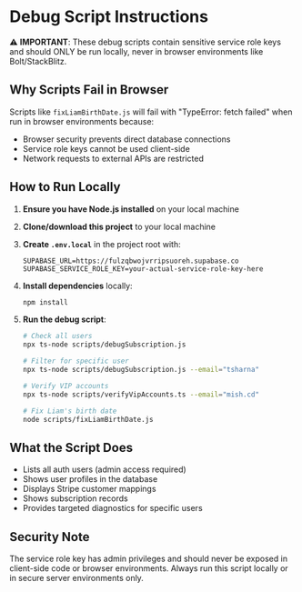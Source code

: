 # Debug Script Instructions

⚠️ **IMPORTANT**: These debug scripts contain sensitive service role keys and should ONLY be run locally, never in browser environments like Bolt/StackBlitz.

## Why Scripts Fail in Browser

Scripts like `fixLiamBirthDate.js` will fail with "TypeError: fetch failed" when run in browser environments because:
- Browser security prevents direct database connections
- Service role keys cannot be used client-side
- Network requests to external APIs are restricted

## How to Run Locally

1. **Ensure you have Node.js installed** on your local machine

2. **Clone/download this project** to your local machine

3. **Create `.env.local`** in the project root with:
   ```
   SUPABASE_URL=https://fulzqbwojvrripsuoreh.supabase.co
   SUPABASE_SERVICE_ROLE_KEY=your-actual-service-role-key-here
   ```

4. **Install dependencies** locally:
   ```bash
   npm install
   ```

5. **Run the debug script**:
   ```bash
   # Check all users
   npx ts-node scripts/debugSubscription.js
   
   # Filter for specific user
   npx ts-node scripts/debugSubscription.js --email="tsharna"
   
   # Verify VIP accounts
   npx ts-node scripts/verifyVipAccounts.ts --email="mish.cd"
   
   # Fix Liam's birth date
   node scripts/fixLiamBirthDate.js
   ```

## What the Script Does

- Lists all auth users (admin access required)
- Shows user profiles in the database
- Displays Stripe customer mappings
- Shows subscription records
- Provides targeted diagnostics for specific users

## Security Note

The service role key has admin privileges and should never be exposed in client-side code or browser environments. Always run this script locally or in secure server environments only.